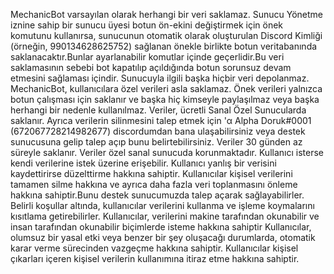 MechanicBot varsayılan olarak herhangi bir veri saklamaz. Sunucu Yönetme iznine sahip bir sunucu üyesi botun ön-ekini değiştirmek için önek komutunu kullanırsa, sunucunun otomatik olarak oluşturulan Discord Kimliği (örneğin, 990134628625752) sağlanan önekle birlikte botun veritabanında saklanacaktır.Bunlar ayarlanabilir komutlar içinde geçerlidir.Bu veri saklamasının sebebi bot kapatılıp açıldığında botun sorunsuz devam etmesini sağlaması içindir. Sunucuyla ilgili başka hiçbir veri depolanmaz. MechanicBot, kullanıcılara özel verileri asla saklamaz. Önek verileri yalnızca botun çalışması için saklanır ve başka hiç kimseyle paylaşılmaz veya başka herhangi bir nedenle kullanılmaz. Veriler, ücretli Sanal Özel Sunucularda saklanır. Ayrıca verilerin silinmesini talep etmek için 'α Alpha Doruk#0001 (672067728214982677) discordumdan bana ulaşabilirsiniz veya destek sunucusuna gelip talep açıp bunu belirtebilirsiniz. Veriler 30 günden az süreyle saklanır. Veriler özel sanal sunucuda korunmaktadır. Kullanıcı isterse kendi verilerine istek üzerine erişebilir. Kullanıcı yanlış bir verisini kaydettirirse düzelttirme hakkına sahiptir. Kullanıcılar kişisel verilerini tamamen silme hakkına ve ayrıca daha fazla veri toplanmasını önleme hakkına sahiptir.Bunu destek sunucumuzda talep açarak sağlayabilirler. Belirli koşullar altında, kullanıcılar verilerini kullanma ve işleme koymalarını kısıtlama getirebilirler. Kullanıcılar, verilerini makine tarafından okunabilir ve insan tarafından okunabilir biçimlerde isteme hakkına sahiptir Kullanıcılar, olumsuz bir yasal etki veya benzer bir şey oluşacağı durumlarda, otomatik karar verme sürecinden vazgeçme hakkına sahiptir. Kullanıcılar kişisel çıkarları içeren kişisel verilerin kullanımına itiraz etme hakkına sahiptir.
